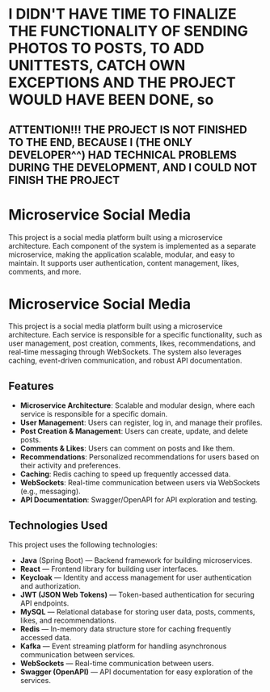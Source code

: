 # I DIDN'T HAVE TIME TO FINALIZE THE FUNCTIONALITY OF SENDING PHOTOS TO POSTS, TO ADD UNITTESTS, CATCH OWN EXCEPTIONS AND THE PROJECT WOULD HAVE BEEN DONE, so
## ATTENTION!!! THE PROJECT IS NOT FINISHED TO THE END, BECAUSE I (THE ONLY DEVELOPER^^) HAD TECHNICAL PROBLEMS DURING THE DEVELOPMENT, AND I COULD NOT FINISH THE PROJECT

# Microservice Social Media

This project is a social media platform built using a microservice architecture. Each component of the system is implemented as a separate microservice, making the application scalable, modular, and easy to maintain. It supports user authentication, content management, likes, comments, and more.

# Microservice Social Media

This project is a social media platform built using a microservice architecture. Each service is responsible for a specific functionality, such as user management, post creation, comments, likes, recommendations, and real-time messaging through WebSockets. The system also leverages caching, event-driven communication, and robust API documentation.

## Features

- **Microservice Architecture**: Scalable and modular design, where each service is responsible for a specific domain.
- **User Management**: Users can register, log in, and manage their profiles.
- **Post Creation & Management**: Users can create, update, and delete posts.
- **Comments & Likes**: Users can comment on posts and like them.
- **Recommendations**: Personalized recommendations for users based on their activity and preferences.
- **Caching**: Redis caching to speed up frequently accessed data.
- **WebSockets**: Real-time communication between users via WebSockets (e.g., messaging).
- **API Documentation**: Swagger/OpenAPI for API exploration and testing.

## Technologies Used

This project uses the following technologies:

- **Java** (Spring Boot) — Backend framework for building microservices.
- **React** — Frontend library for building user interfaces.
- **Keycloak** — Identity and access management for user authentication and authorization.
- **JWT (JSON Web Tokens)** — Token-based authentication for securing API endpoints.
- **MySQL** — Relational database for storing user data, posts, comments, likes, and recommendations.
- **Redis** — In-memory data structure store for caching frequently accessed data.
- **Kafka** — Event streaming platform for handling asynchronous communication between services.
- **WebSockets** — Real-time communication between users.
- **Swagger (OpenAPI)** — API documentation for easy exploration of the services.


